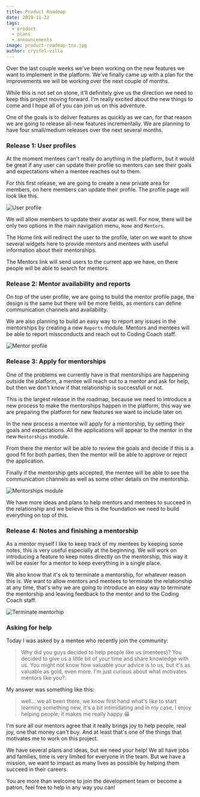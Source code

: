 ```yaml
---
title: Product Roadmap
date: 2019-11-22
tags: 
  - product
  - plans
  - announcements
image: product-roadmap-tns.jpg
author: crysfel-villa
---
```

Over the last couple weeks we've been working on the new features we want to implement in the platform. We've finally came up with a plan for the improvements we will be working over the next couple of months.

While this is not set on stone, it'll definitely give us the direction we need to keep this project moving forward. I'm really excited about the new things to come and I hope all of you can join us on this adventure.

One of the goals is to deliver features as quickly as we can, for that reason we are going to release all-new features incrementally. We are planning to have four small/medium releases over the next several months.

### Release 1: User profiles
At the moment mentees can't really do anything in the platform, but it would be great if any user can update their profile so mentors can see their goals and expectations when a mentee reaches out to them.

For this first release, we are going to create a new private area for members, on here members can update their profile. The profile page will look like this.

![User profile](./release-1.jpg)

We will allow members to update their avatar as well. For now, there will be only two options in the main navigation menu, `Home` and `Mentors`.

The Home link will redirect the user to the profile, later on we want to show several widgets here to provide mentors and mentees with useful information about their mentorships.

The Mentors link will send users to the current app we have, on there people will be able to search for mentors.

### Release 2: Mentor availability and reports
On top of the user profile, we are going to build the mentor profile page, the design is the same but there will be more fields, as mentors can define communication channels and availability.

We are also planning to build an easy way to report any issues in the mentorships by creating a new `Reports` module. Mentors and mentees will be able to report missconducts and reach out to Coding Coach staff.

![Mentor profile](./release-2.png)

### Release 3: Apply for mentorships
One of the problems we currently have is that mentorships are happening outside the platform, a mentee will reach out to a mentor and ask for help, but then we don't know if that relationship is successfull or not.

This is the largest release in the roadmap, because we need to introduce a new process to make the mentorships happen in the platform, this way we are preparing the platform for new features we want to include later on.

In the new process a mentee will apply for a mentorship, by setting their goals and expectations. All the applications will appear to the mentor in the new `Mentorships` module. 

From there the mentor will be able to review the goals and decide if this is a good fit for both parties, then the mentor will be able to approve or reject the application.

Finally if the mentorship gets accepted, the mentee will be able to see the communication channels as well as some other details on the mentorship.

![Mentorships module](./release-3.jpg)

We have more ideas and plans to help mentors and mentees to succeed in the relationship and we believe this is the foundation we need to build everything on top of this.

### Release 4: Notes and finishing a mentorship
As a mentor myself I like to keep track of my mentees by keeping some notes, this is very useful especially at the beginning. We will work on introducing a feature to keep notes directly on the mentorship, this way it will be easier for a mentor to keep everything in a single place.

We also know that it's ok to terminate a mentorship, for whatever reason this is. We want to allow mentors and mentees to terminate the relationship at any time, that's why we are going to introduce an easy way to terminate the mentorship and leaving feedback to the mentor and to the Coding Coach staff.

![Terminate mentorhip](./release-4.jpg)

### Asking for help
Today I was asked by a mentee who recently join the community:

> Why did you guys decided to help people like us (mentees)? You decided to give us a little bit of your time and share knowledge with us. You might not know how valuable your advice is to us, but it's as valuable as gold, even more. I'm just curious about what motivates mentors like you?.

My answer was something like this:

> well... we all been there, we know first hand what's like to start learning something new, it's a bit intimidating and in my case, I enjoy helping people; it makes me really happy 😁

I'm sure all our mentors agree that it really brings joy to help people, real joy, one that money can't buy. And at least that's one of the things that motivates me to work on this project.

We have several plans and ideas, but we need your help! We all have jobs and families, time is very limited for everyone in the team. But we have a mission, we want to impact as many lives as possible by helping them succeed in their careers.

You are more than welcome to join the development team or become a patron, feel free to help in any way you can!
